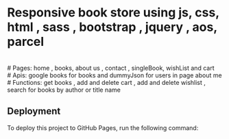 # Responsive book store using js, css, html , sass , bootstrap , jquery , aos, parcel

<br>
# Pages: home , books, about us , contact , singleBook, wishList and cart 
<br>
# Apis: google books for books and dummyJson for users in page about me
<br>
# Functions: get books , add and delete  cart , add and delete wishlist , search for books by author or title name

## Deployment

To deploy this project to GitHub Pages, run the following command:

